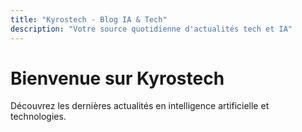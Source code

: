 ```yaml
---
title: "Kyrostech - Blog IA & Tech"
description: "Votre source quotidienne d'actualités tech et IA"
---
```


# Bienvenue sur Kyrostech

Découvrez les dernières actualités en intelligence artificielle et technologies.